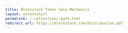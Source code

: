 ```yaml
---
title: Blockstack Token Sale Mechanics 
layout: externalurl
permalink: /:collection/:path.html
redirect_url: https://blockstack.com/distribution.pdf
---
```

